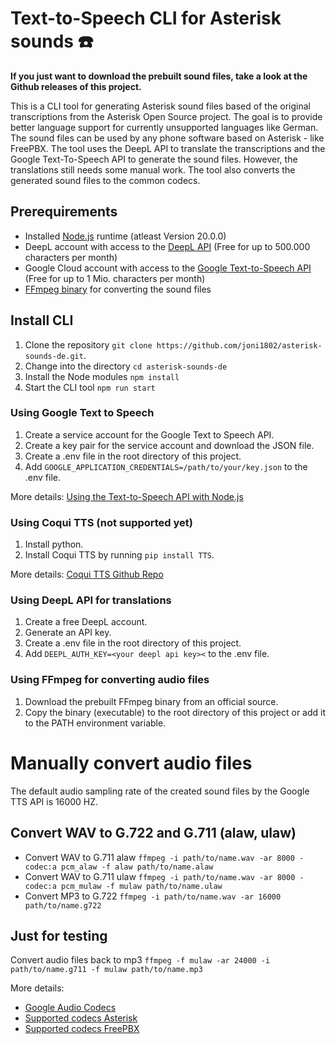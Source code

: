 # Text-to-Speech CLI for Asterisk sounds ☎️

**If you just want to download the prebuilt sound files, take a look at the Github releases of this project.**

This is a CLI tool for generating Asterisk sound files based of the original transcriptions from the Asterisk Open Source project. The goal is to provide better language support for currently unsupported languages like German. The sound files can be used by any phone software based on Asterisk - like FreePBX.
The tool uses the DeepL API to translate the transcriptions and the Google Text-To-Speech API to generate the sound files. However, the translations still needs some manual work.
The tool also converts the generated sound files to the common codecs.

## Prerequirements

- Installed [Node.js](https://nodejs.org/) runtime (atleast Version 20.0.0)
- DeepL account with access to the [DeepL API](https://www.deepl.com/docs-api) (Free for up to 500.000 characters per month)
- Google Cloud account with access to the [Google Text-to-Speech API](https://cloud.google.com/text-to-speech) (Free for up to 1 Mio. characters per month)
- [FFmpeg binary](https://ffmpeg.org/download.html) for converting the sound files

## Install CLI

1. Clone the repository `git clone https://github.com/joni1802/asterisk-sounds-de.git`.
2. Change into the directory `cd asterisk-sounds-de`
3. Install the Node modules `npm install`
4. Start the CLI tool `npm run start`

### Using Google Text to Speech

1. Create a service account for the Google Text to Speech API.
2. Create a key pair for the service account and download the JSON file.
3. Create a .env file in the root directory of this project.
4. Add `GOOGLE_APPLICATION_CREDENTIALS=/path/to/your/key.json` to the .env file.

More details: [Using the Text-to-Speech API with Node.js](https://codelabs.developers.google.com/codelabs/cloud-text-speech-node#0)

### Using Coqui TTS (not supported yet)

1. Install python.
2. Install Coqui TTS by running `pip install TTS`.

More details: [Coqui TTS Github Repo](https://github.com/coqui-ai/TTS)

### Using DeepL API for translations

1. Create a free DeepL account.
2. Generate an API key.
3. Create a .env file in the root directory of this project.
4. Add `DEEPL_AUTH_KEY=<your deepl api key><` to the .env file.

### Using FFmpeg for converting audio files

1. Download the prebuilt FFmpeg binary from an official source.
2. Copy the binary (executable) to the root directory of this project or add it to the PATH environment variable.

# Manually convert audio files

The default audio sampling rate of the created sound files by the Google TTS API is 16000 HZ.

## Convert WAV to G.722 and G.711 (alaw, ulaw)

- Convert WAV to G.711 alaw `ffmpeg -i path/to/name.wav -ar 8000 -codec:a pcm_alaw -f alaw path/to/name.alaw`
- Convert WAV to G.711 ulaw `ffmpeg -i path/to/name.wav -ar 8000 -codec:a pcm_mulaw -f mulaw path/to/name.ulaw`
- Convert MP3 to G.722 `ffmpeg -i path/to/name.wav -ar 16000 path/to/name.g722`

## Just for testing

Convert audio files back to mp3 `ffmpeg -f mulaw -ar 24000 -i path/to/name.g711 -f mulaw path/to/name.mp3`

More details:

- [Google Audio Codecs](https://cloud.google.com/speech-to-text/docs/encoding)
- [Supported codecs Asterisk](https://wiki.asterisk.org/wiki/display/AST/Codec+Modules)
- [Supported codecs FreePBX](https://wiki.freepbx.org/display/DIMG/Supported+Codecs)
